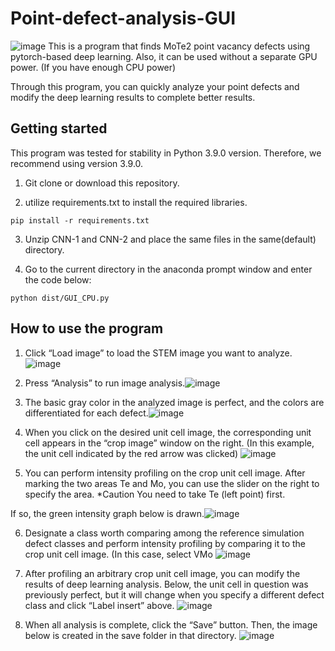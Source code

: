# Point-defect-analysis-GUI
![image](https://github.com/wormschu/Point-defect-analysis-GUI/assets/56716689/79c8588a-636e-4f8f-9575-3439881ab4ed)
This is a program that finds MoTe2 point vacancy defects using pytorch-based deep learning. 
Also, it can be used without a separate GPU power. (If you have enough CPU power)

Through this program, you can quickly analyze your point defects and modify the deep learning results to complete better results.


## Getting started
This program was tested for stability in Python 3.9.0 version. Therefore, we recommend using version 3.9.0.

1. Git clone or download this repository.

2. utilize requirements.txt to install the required libraries.

```
pip install -r requirements.txt
```

3. Unzip CNN-1 and CNN-2 and place the same files in the same(default) directory.

4. Go to the current directory in the anaconda prompt window and enter the code below:

```
python dist/GUI_CPU.py
```

## How to use the program

1. Click “Load image” to load the STEM image you want to analyze.
![image](https://github.com/wormschu/Point-defect-analysis-GUI/assets/56716689/dbff1e7c-8700-4340-920d-98487cae88c3)

2. Press “Analysis” to run image analysis.![image](https://github.com/wormschu/Point-defect-analysis-GUI/assets/56716689/2bb5cf11-c461-40a4-a7e0-7866b5d2cfbf)

3. The basic gray color in the analyzed image is perfect, and the colors are differentiated for each defect.![image](https://github.com/wormschu/Point-defect-analysis-GUI/assets/56716689/c941b806-cd50-4632-ad4d-72b248985938)

4. When you click on the desired unit cell image, the corresponding unit cell appears in the “crop image” window on the right. (In this example, the unit cell indicated by the red arrow was clicked) ![image](https://github.com/wormschu/Point-defect-analysis-GUI/assets/56716689/c0052c08-fd1f-4d83-81f4-6649c9cd3e87)

5. You can perform intensity profiling on the crop unit cell image. After marking the two areas Te and Mo, you can use the slider on the right to specify the area. 
*Caution You need to take Te (left point) first.

If so, the green intensity graph below is drawn.![image](https://github.com/wormschu/Point-defect-analysis-GUI/assets/56716689/62d40464-bd18-4a69-828c-32e1f7c9ae25)

6. Designate a class worth comparing among the reference simulation defect classes and perform intensity profiling by comparing it to the crop unit cell image. (In this case, select VMo ![image](https://github.com/wormschu/Point-defect-analysis-GUI/assets/56716689/43e75f45-c1a6-4f34-8789-2494c925a154)

7. After profiling an arbitrary crop unit cell image, you can modify the results of deep learning analysis. Below, the unit cell in question was previously perfect, but it will change when you specify a different defect class and click “Label insert” above. ![image](https://github.com/wormschu/Point-defect-analysis-GUI/assets/56716689/1e1ea8ad-4aae-402a-8d72-0261f143948b)

8. When all analysis is complete, click the “Save” button. Then, the image below is created in the save folder in that directory.
![image](https://github.com/wormschu/Point-defect-analysis-GUI/assets/56716689/d032c515-e681-4b69-ae54-424c94b7c09e)






